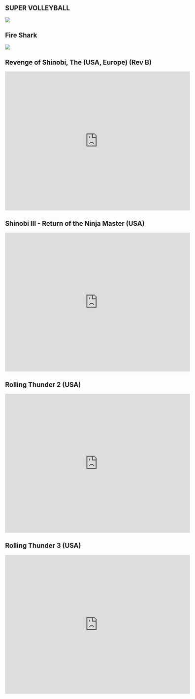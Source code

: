## SUPER VOLLEYBALL

![](https://retrogamingarchive.org/wp-content/uploads/2019/12/Super-Volleyball005.jpg)

## Fire Shark

![](https://retrogamingarchive.org/wp-content/uploads/2017/03/fire-shark-u-005-600x450.jpg)

## Revenge of Shinobi, The (USA, Europe) (Rev B)

<iframe src="https://www.retrogames.cc/embed/30512-revenge-of-shinobi-the-usa-europe-rev-b.html" width="600" height="450" frameborder="no" allowfullscreen="true" webkitallowfullscreen="true" mozallowfullscreen="true" scrolling="no"></iframe>

## Shinobi III - Return of the Ninja Master (USA)

<iframe src="https://www.retrogames.cc/embed/30503-shinobi-iii-return-of-the-ninja-master-usa.html" width="600" height="450" frameborder="no" allowfullscreen="true" webkitallowfullscreen="true" mozallowfullscreen="true" scrolling="no"></iframe>

## Rolling Thunder 2 (USA)

<iframe src="https://www.retrogames.cc/embed/29884-rolling-thunder-2-usa.html" width="600" height="450" frameborder="no" allowfullscreen="true" webkitallowfullscreen="true" mozallowfullscreen="true" scrolling="no"></iframe>

## Rolling Thunder 3 (USA)

<iframe src="https://www.retrogames.cc/embed/30256-rolling-thunder-3-usa.html" width="600" height="450" frameborder="no" allowfullscreen="true" webkitallowfullscreen="true" mozallowfullscreen="true" scrolling="no"></iframe>
